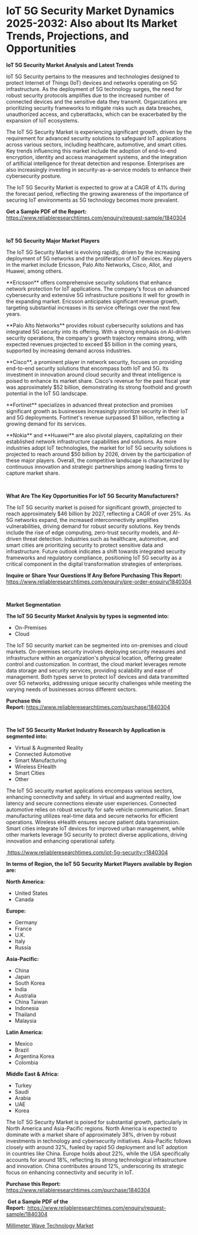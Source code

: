 <p><h1>IoT 5G Security Market Dynamics 2025-2032: Also about Its Market Trends, Projections, and Opportunities</h1></p><p><strong>IoT 5G Security Market Analysis and Latest Trends</strong></p>
<p><p>IoT 5G Security pertains to the measures and technologies designed to protect Internet of Things (IoT) devices and networks operating on 5G infrastructure. As the deployment of 5G technology surges, the need for robust security protocols amplifies due to the increased number of connected devices and the sensitive data they transmit. Organizations are prioritizing security frameworks to mitigate risks such as data breaches, unauthorized access, and cyberattacks, which can be exacerbated by the expansion of IoT ecosystems.</p><p>The IoT 5G Security Market is experiencing significant growth, driven by the requirement for advanced security solutions to safeguard IoT applications across various sectors, including healthcare, automotive, and smart cities. Key trends influencing this market include the adoption of end-to-end encryption, identity and access management systems, and the integration of artificial intelligence for threat detection and response. Enterprises are also increasingly investing in security-as-a-service models to enhance their cybersecurity posture.</p><p>The IoT 5G Security Market is expected to grow at a CAGR of 4.1% during the forecast period, reflecting the growing awareness of the importance of securing IoT environments as 5G technology becomes more prevalent.</p></p>
<p><strong>Get a Sample PDF of the Report:&nbsp;</strong> <a href="https://www.reliableresearchtimes.com/enquiry/request-sample/1840304?utm_campaign=2181&utm_medium=2&utm_source=Github&utm_content=ia&utm_term=15022025&utm_id=iot-5g-security">https://www.reliableresearchtimes.com/enquiry/request-sample/1840304</a></p>
<p>&nbsp;</p>
<p><strong>IoT 5G Security Major Market Players</strong></p>
<p><p>The IoT 5G Security Market is evolving rapidly, driven by the increasing deployment of 5G networks and the proliferation of IoT devices. Key players in the market include Ericsson, Palo Alto Networks, Cisco, Allot, and Huawei, among others. </p><p>**Ericsson** offers comprehensive security solutions that enhance network protection for IoT applications. The company's focus on advanced cybersecurity and extensive 5G infrastructure positions it well for growth in the expanding market. Ericsson anticipates significant revenue growth, targeting substantial increases in its service offerings over the next few years.</p><p>**Palo Alto Networks** provides robust cybersecurity solutions and has integrated 5G security into its offering. With a strong emphasis on AI-driven security operations, the company's growth trajectory remains strong, with expected revenues projected to exceed $5 billion in the coming years, supported by increasing demand across industries.</p><p>**Cisco**, a prominent player in network security, focuses on providing end-to-end security solutions that encompass both IoT and 5G. Its investment in innovation around cloud security and threat intelligence is poised to enhance its market share. Cisco's revenue for the past fiscal year was approximately $52 billion, demonstrating its strong foothold and growth potential in the IoT 5G landscape.</p><p>**Fortinet** specializes in advanced threat protection and promises significant growth as businesses increasingly prioritize security in their IoT and 5G deployments. Fortinet's revenue surpassed $1 billion, reflecting a growing demand for its services.</p><p>**Nokia** and **Huawei** are also pivotal players, capitalizing on their established network infrastructure capabilities and solutions. As more industries adopt IoT technologies, the market for IoT 5G security solutions is projected to reach around $50 billion by 2026, driven by the participation of these major players. Overall, the competitive landscape is characterized by continuous innovation and strategic partnerships among leading firms to capture market share.</p></p>
<p>&nbsp;</p>
<p><strong>What Are The Key Opportunities For IoT 5G Security Manufacturers?</strong></p>
<p><p>The IoT 5G security market is poised for significant growth, projected to reach approximately $46 billion by 2027, reflecting a CAGR of over 25%. As 5G networks expand, the increased interconnectivity amplifies vulnerabilities, driving demand for robust security solutions. Key trends include the rise of edge computing, zero-trust security models, and AI-driven threat detection. Industries such as healthcare, automotive, and smart cities are prioritizing security to protect sensitive data and infrastructure. Future outlook indicates a shift towards integrated security frameworks and regulatory compliance, positioning IoT 5G security as a critical component in the digital transformation strategies of enterprises.</p></p>
<p><strong>Inquire or Share Your Questions If Any Before Purchasing This Report:</strong> <a href="https://www.reliableresearchtimes.com/enquiry/pre-order-enquiry/1840304?utm_campaign=2181&utm_medium=2&utm_source=Github&utm_content=ia&utm_term=15022025&utm_id=iot-5g-security">https://www.reliableresearchtimes.com/enquiry/pre-order-enquiry/1840304</a></p>
<p>&nbsp;</p>
<p><strong>Market Segmentation</strong></p>
<p><strong>The IoT 5G Security Market Analysis by types is segmented into:</strong></p>
<p><ul><li>On-Premises</li><li>Cloud</li></ul></p>
<p><p>The IoT 5G security market can be segmented into on-premises and cloud markets. On-premises security involves deploying security measures and infrastructure within an organization's physical location, offering greater control and customization. In contrast, the cloud market leverages remote data storage and security services, providing scalability and ease of management. Both types serve to protect IoT devices and data transmitted over 5G networks, addressing unique security challenges while meeting the varying needs of businesses across different sectors.</p></p>
<p><strong>Purchase this Report:&nbsp;</strong><a href="https://www.reliableresearchtimes.com/purchase/1840304?utm_campaign=2181&utm_medium=2&utm_source=Github&utm_content=ia&utm_term=15022025&utm_id=iot-5g-security">https://www.reliableresearchtimes.com/purchase/1840304</a></p>
<p>&nbsp;</p>
<p><strong>The IoT 5G Security Market Industry Research by Application is segmented into:</strong></p>
<p><ul><li>Virtual & Augmented Reality</li><li>Connected Automotive</li><li>Smart Manufacturing</li><li>Wireless EHealth</li><li>Smart Cities</li><li>Other</li></ul></p>
<p><p>The IoT 5G security market applications encompass various sectors, enhancing connectivity and safety. In virtual and augmented reality, low latency and secure connections elevate user experiences. Connected automotive relies on robust security for safe vehicle communication. Smart manufacturing utilizes real-time data and secure networks for efficient operations. Wireless eHealth ensures secure patient data transmission. Smart cities integrate IoT devices for improved urban management, while other markets leverage 5G security to protect diverse applications, driving innovation and enhancing operational safety.</p></p>
<p><a href="https://www.reliableresearchtimes.com/iot-5g-security-r1840304?utm_campaign=2181&utm_medium=2&utm_source=Github&utm_content=ia&utm_term=15022025&utm_id=iot-5g-security">&nbsp;https://www.reliableresearchtimes.com/iot-5g-security-r1840304</a></p>
<p><strong>In terms of Region, the IoT 5G Security Market Players available by Region are:</strong></p>
<p>
    <p> <strong> North America: </strong>
        <ul>
            <li>United States</li>
            <li>Canada</li>
        </ul>
        </p> 
    <p> <strong> Europe: </strong>
        <ul>
            <li>Germany</li>
            <li>France</li>
            <li>U.K.</li>
            <li>Italy</li>
            <li>Russia</li>
        </ul>
        </p> 
    <p> <strong> Asia-Pacific: </strong>
        <ul>
            <li>China</li>
            <li>Japan</li>
            <li>South Korea</li>
            <li>India</li>
            <li>Australia</li>
            <li>China Taiwan</li>
            <li>Indonesia</li>
            <li>Thailand</li>
            <li>Malaysia</li>
        </ul>
        </p> 
    <p> <strong> Latin America: </strong>
        <ul>
            <li>Mexico</li>
            <li>Brazil</li>
            <li>Argentina Korea</li>
            <li>Colombia</li>
        </ul>
        </p> 
    <p> <strong> Middle East & Africa: </strong>
        <ul>
            <li>Turkey</li>
            <li>Saudi</li>
            <li>Arabia</li>
            <li>UAE</li>
            <li>Korea</li>
        </ul>
    </p>
    </p>
<p><p>The IoT 5G Security Market is poised for substantial growth, particularly in North America and Asia-Pacific regions. North America is expected to dominate with a market share of approximately 38%, driven by robust investments in technology and cybersecurity initiatives. Asia-Pacific follows closely with around 32%, fueled by rapid 5G deployment and IoT adoption in countries like China. Europe holds about 22%, while the USA specifically accounts for around 18%, reflecting its strong technological infrastructure and innovation. China contributes around 12%, underscoring its strategic focus on enhancing connectivity and security in IoT.</p></p>
<p><strong>Purchase this Report: </strong><a href="https://www.reliableresearchtimes.com/purchase/1840304?utm_campaign=2181&utm_medium=2&utm_source=Github&utm_content=ia&utm_term=15022025&utm_id=iot-5g-security">https://www.reliableresearchtimes.com/purchase/1840304</a></p>
<p>&nbsp;<strong>Get a Sample PDF of the Report:&nbsp;&nbsp;</strong><a href="https://www.reliableresearchtimes.com/enquiry/request-sample/1840304?utm_campaign=2181&utm_medium=2&utm_source=Github&utm_content=ia&utm_term=15022025&utm_id=iot-5g-security">https://www.reliableresearchtimes.com/enquiry/request-sample/1840304</a></p>
<p><strong></strong></p>
<p><p><a href="https://github.com/HobertDavis43/Market-Research-Report-List-1/blob/main/millimeter-wave-technology-market.md?utm_campaign=2181&utm_medium=2&utm_source=Github&utm_content=ia&utm_term=15022025&utm_id=iot-5g-security">Millimeter Wave Technology Market</a></p></p>
